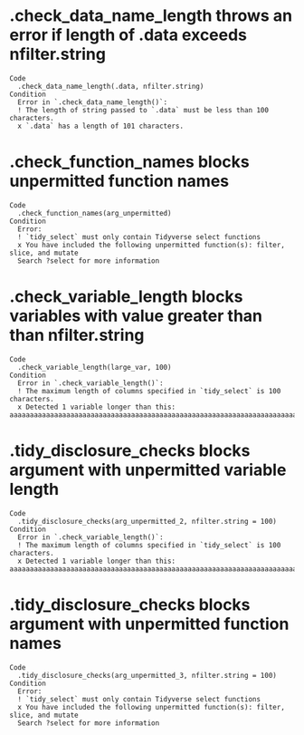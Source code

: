 # .check_data_name_length throws an error if length of .data exceeds nfilter.string

    Code
      .check_data_name_length(.data, nfilter.string)
    Condition
      Error in `.check_data_name_length()`:
      ! The length of string passed to `.data` must be less than 100 characters.
      x `.data` has a length of 101 characters.

# .check_function_names blocks unpermitted function names

    Code
      .check_function_names(arg_unpermitted)
    Condition
      Error:
      ! `tidy_select` must only contain Tidyverse select functions
      x You have included the following unpermitted function(s): filter, slice, and mutate
      Search ?select for more information

# .check_variable_length blocks variables with value greater than than nfilter.string

    Code
      .check_variable_length(large_var, 100)
    Condition
      Error in `.check_variable_length()`:
      ! The maximum length of columns specified in `tidy_select` is 100 characters.
      x Detected 1 variable longer than this: aaaaaaaaaaaaaaaaaaaaaaaaaaaaaaaaaaaaaaaaaaaaaaaaaaaaaaaaaaaaaaaaaaaaaaaaaaaaaaaaaaaaaaaaaaaaaaaaaaaaaaaaaaaaaaaaaaaaaaaaaaaaaaaaaaaaaaaaaaaaaaaaaaaaaaaaaaaaaaaaaaaaaaaaaaaaaaaaaaaaaaaaaaaaaaaaaaaaaaaa

# .tidy_disclosure_checks blocks argument with unpermitted variable length

    Code
      .tidy_disclosure_checks(arg_unpermitted_2, nfilter.string = 100)
    Condition
      Error in `.check_variable_length()`:
      ! The maximum length of columns specified in `tidy_select` is 100 characters.
      x Detected 1 variable longer than this: aaaaaaaaaaaaaaaaaaaaaaaaaaaaaaaaaaaaaaaaaaaaaaaaaaaaaaaaaaaaaaaaaaaaaaaaaaaaaaaaaaaaaaaaaaaaaaaaaaaaaaaaaaaaaaaaaaaaaaaaaaaaaaaaaaaaaaaaaaaaaaaaaaaaaaaaaaaaaaaaaaaaaaaaaaaaaaaaaaaaaaaaaaaaaaaaaaaaaaaaasd

# .tidy_disclosure_checks blocks argument with unpermitted function names

    Code
      .tidy_disclosure_checks(arg_unpermitted_3, nfilter.string = 100)
    Condition
      Error:
      ! `tidy_select` must only contain Tidyverse select functions
      x You have included the following unpermitted function(s): filter, slice, and mutate
      Search ?select for more information

